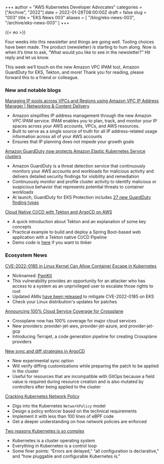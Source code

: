 +++
author = "AWS Kubernetes Developer Advocates"
categories = ["Archive", "2022"]
date = 2022-01-28T08:00:00Z
draft = false
slug = "003"
title = "EKS News 003"
aliases = [
    "/blog/eks-news-003",
    "/archive/eks-news-003"
]
+++

{{< eo >}}

Four weeks into this newsletter and things are going well. Tooling choices have been made. The product (newsletter) is starting to hum along. Now is when it’s time to ask, “What would you like to see in the newsletter?” Hit reply and let us know.

This week we’ll touch on the new Amazon VPC IPAM tool, Amazon GuardDuty for EKS, Tekton, and more! Thank you for reading, please forward this to a friend or colleague.

### New and notable blogs

[Managing IP pools across VPCs and Regions using Amazon VPC IP Address Manager | Networking & Content Delivery](https://aws.amazon.com/blogs/networking-and-content-delivery/managing-ip-pools-across-vpcs-and-regions-using-amazon-vpc-ip-address-manager/)

* Amazon simplifies IP address management through the new Amazon VPC IPAM service. IPAM enables you to plan, track, and monitor your IP spaces across your AWS accounts, VPCs, and AWS resources.
* Built to serve as a single source of truth for all IP address-related usage information across all of your AWS accounts
* Ensures that IP planning does not impede your growth goals

[Amazon GuardDuty now protects Amazon Elastic Kubernetes Service clusters](https://aws.amazon.com/about-aws/whats-new/2022/01/amazon-guardduty-elastic-kubernetes-service-clusters/)

* Amazon GuardDuty is a threat detection service that continuously monitors your AWS accounts and workloads for malicious activity and delivers detailed security findings for visibility and remediation
* Continuously monitor and profile cluster activity to identify malicious or suspicious behavior that represents potential threats to container workloads
* At launch, GuardDuty for EKS Protection includes [27 new GuardDuty finding types](https://docs.aws.amazon.com/guardduty/latest/ug/guardduty_finding-types-kubernetes.html)

[Cloud Native CI/CD with Tekton and ArgoCD on AWS](https://aws.amazon.com/blogs/containers/cloud-native-ci-cd-with-tekton-and-argocd-on-aws/)

* A quick introduction about Tekton and an explanation of some key concepts
* Practical example to build and deploy a Spring Boot-based web application with a Tekton native CI/CD Pipeline
* Demo code is [here](https://github.com/aws-samples/aws-pipeline-demo-with-tekton) if you want to tinker

### Ecosystem News

[CVE-2022-0185 in Linux Kernel Can Allow Container Escape in Kubernetes](https://blog.aquasec.com/cve-2022-0185-linux-kernel-container-escape-in-kubernetes)

* Nicknamed: [PwnKit](https://blog.qualys.com/vulnerabilities-threat-research/2022/01/25/pwnkit-local-privilege-escalation-vulnerability-discovered-in-polkits-pkexec-cve-2021-4034)
* This vulnerability provides an opportunity for an attacker who has access to a system as an unprivileged user to escalate those rights to root
* Updated AMIs [have been released](https://github.com/awslabs/amazon-eks-ami/releases/tag/v20220123) to mitigate CVE-2022-0185 on EKS
* Check your Linux distribution's updates for patches

[Announcing 100% Cloud Service Coverage for Crossplane](https://blog.upbound.io/cloud-service-coverage/)

* Crossplane now has 100% coverage for major cloud services
* New providers: provider-jet-aws, provider-jet-azure, and provider-jet-gcp
* Introducing Terrajet, a code generation pipeline for creating Crossplane providers

[New sync and diff strategies in ArgoCD](https://blog.argoproj.io/new-sync-and-diff-strategies-in-argocd-44195d3f8b8c)

* New experimental sync option
* Will verify diffing customizations while preparing the patch to be applied in the cluster
* Useful for resources that are incompatible with GitOps because a field value is required during resource creation and is also mutated by controllers after being applied to the cluster

[Cracking Kubernetes Network Policy](https://arthurchiao.art/blog/cracking-k8s-network-policy/)

* Digs into the Kubernetes `NetworkPolicy` model
* Design a policy enforcer based on the technical requirements
* Implement it with less than 100 lines of eBPF code
* Get a deeper understanding on how network policies are enforced

[Two reasons Kubernetes is so complex](https://buttondown.email/nelhage/archive/two-reasons-kubernetes-is-so-complex/)

* Kubernetes is a cluster operating system
* Everything in Kubernetes is a control loop
* Some finer points: “Errors are delayed,” “all configuration is declarative,” and “how pluggable and configurable Kubernetes is.”

